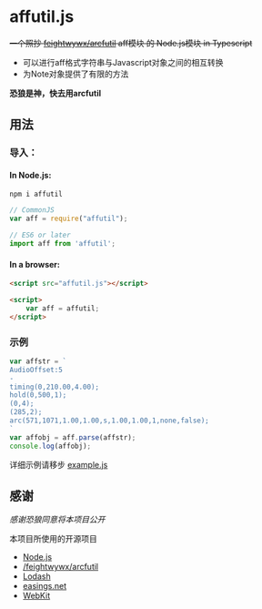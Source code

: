 # affutil.js
~~一个照抄 [feightwywx/arcfutil](https://github.com/feightwywx/arcfutil) aff模块 的 Node.js模块 in Typescript~~

* 可以进行aff格式字符串与Javascript对象之间的相互转换
* 为Note对象提供了有限的方法

**恐狼是神，快去用arcfutil**

## 用法
### 导入：
#### In Node.js:
```shell
npm i affutil
```

```javascript
// CommonJS
var aff = require("affutil");

// ES6 or later
import aff from 'affutil';
```

#### In a browser:
```html
<script src="affutil.js"></script>

<script>
    var aff = affutil;
</script>
```

### 示例
```javascript
var affstr = `
AudioOffset:5
-
timing(0,210.00,4.00);
hold(0,500,1);
(0,4);
(285,2);
arc(571,1071,1.00,1.00,s,1.00,1.00,1,none,false);
`
var affobj = aff.parse(affstr);
console.log(affobj);
```
详细示例请移步 [example.js](./example.js)

## 感谢
*感谢恐狼同意将本项目公开*

本项目所使用的开源项目
* [Node.js](https://nodejs.org/)
* [/feightwywx/arcfutil](https://github.com/feightwywx/arcfutil)
* [Lodash](https://github.com/lodash/lodash)
* [easings.net](https://easings.net/)
* [WebKit](https://webkit.org/)